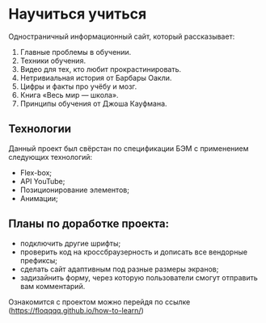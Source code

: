 # Научиться учиться

Одностраничный информационный сайт, который рассказывает:

1. Главные проблемы в обучении.
2. Техники обучения.
3. Видео для тех, кто любит прокрастинировать.
4. Нетривиальная история от Барбары Оакли.
5. Цифры и факты про учёбу и мозг.
6. Книга «Весь мир — школа».
7. Принципы обучения от Джоша Кауфмана.

## Технологии

Данный проект был свёрстан по спецификации БЭМ с применением следующих технологий:

- Flex-box;
- API YouTube;
- Позиционирование элементов;
- Анимации;

## Планы по доработке проекта:

- подключить другие шрифты;
- проверить код на кроссбраузерность и дописать все вендорные префиксы;
- сделать сайт адаптивным под разные размеры экранов;
- задизайнить форму, через которую пользователи смогут отправить вам комментарий.
 
Ознакомится с проектом можно перейдя по ссылке (https://floqqqq.github.io/how-to-learn/)